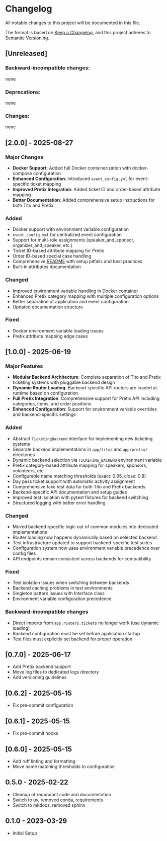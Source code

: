 # Changelog
All notable changes to this project will be documented in this file.

The format is based on [Keep a Changelog](https://keepachangelog.com/en/1.0.0/),
and this project adheres to [Semantic Versioning](https://semver.org/spec/v2.0.0.html).

## [Unreleased]
### Backward-incompatible changes:
none
### Deprecations:
none
### Changes:
none
## [2.0.0] - 2025-08-27

### Major Changes
- **Docker Support**: Added full Docker containerization with docker-compose configuration
- **Enhanced Configuration**: Introduced `event_config.yml` for event-specific ticket mapping
- **Improved Pretix Integration**: Added ticket ID and order-based attribute mapping
- **Better Documentation**: Added comprehensive setup instructions for both Tito and Pretix

### Added
- Docker support with environment variable configuration
- `event_config.yml` for centralized event configuration
- Support for multi-role assignments (speaker_and_sponsor, organizer_and_speaker, etc.)
- Ticket ID-based attribute mapping for Pretix
- Order ID-based special case handling
- Comprehensive [README](README.md) with setup pitfalls and best practices
- Built-in attributes documentation

### Changed
- Improved environment variable handling in Docker container
- Enhanced Pretix category mapping with multiple configuration options
- Better separation of application and event configuration
- Updated documentation structure

### Fixed
- Docker environment variable loading issues
- Pretix attribute mapping edge cases

## [1.0.0] - 2025-06-19

### Major Features
- **Modular Backend Architecture**: Complete separation of Tito and Pretix ticketing systems with pluggable backend design
- **Dynamic Router Loading**: Backend-specific API routers are loaded at runtime based on configuration
- **Full Pretix Integration**: Comprehensive support for Pretix API including categories, items, and order positions
- **Enhanced Configuration**: Support for environment variable overrides and backend-specific settings

### Added
- Abstract `TicketingBackend` interface for implementing new ticketing systems
- Separate backend implementations in `app/tito/` and `app/pretix/` directories
- Dynamic backend selection via `TICKETING_BACKEND` environment variable
- Pretix category-based attribute mapping for speakers, sponsors, volunteers, etc.
- Configurable name matching thresholds (exact: 0.95, close: 0.8)
- Day pass ticket support with automatic activity assignment
- Comprehensive fake test data for both Tito and Pretix backends
- Backend-specific API documentation and setup guides
- Improved test isolation with pytest fixtures for backend switching
- Structured logging with better error handling

### Changed
- Moved backend-specific logic out of common modules into dedicated implementations
- Router loading now happens dynamically based on selected backend
- Test infrastructure updated to support backend-specific test suites
- Configuration system now uses environment variable precedence over config files
- API endpoints remain consistent across backends for compatibility

### Fixed
- Test isolation issues when switching between backends
- Backend caching problems in test environments
- Singleton pattern issues with Interface class
- Environment variable configuration precedence

### Backward-incompatible changes
- Direct imports from `app.routers.tickets` no longer work (use dynamic loading)
- Backend configuration must be set before application startup
- Test files must explicitly set backend for proper operation

## [0.7.0] - 2025-06-17
- Add Pretix backend support
- Move log files to dedicated logs directory
- Add versioning guidelines

## [0.6.2] - 2025-05-15
- Fix pre-commit configuration

## [0.6.1] - 2025-05-15
- Fix pre-commit hooks

## [0.6.0] - 2025-05-15
- Add ruff linting and formatting
- Move name matching thresholds to configuration

## 0.5.0 - 2025-02-22
- Cleanup of redundant code and documentation
- Switch to uv, removed conda, requirements
- Switch to mkdocs, removed sphinx

## 0.1.0 - 2023-03-29
- Initial Setup

